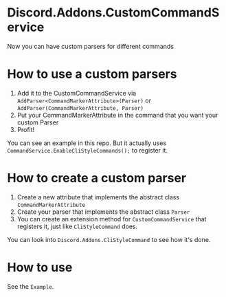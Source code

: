 # Discord.Addons.CustomCommandService
Now you can have custom parsers for different commands

# How to use a custom parsers
1) Add it to the CustomCommandService via `AddParser<CommandMarkerAttribute>(Parser)` or `AddParser(CommandMarkerAttribute, Parser)`
2) Put your CommandMarkerAttribute in the command that you want your custom Parser
3) Profit!

You can see an example in this repo. But it actually uses `CommandService.EnableCliStyleCommands();` to register it.

# How to create a custom parser
1) Create a new attribute that implements the abstract class `CommandMarkerAttribute`
2) Create your parser that implements the abstract class `Parser`
3) You can create an extension method for `CustomCommandService` that registers it, just like `CliStyleCommand` does.

You can look into `Discord.Addons.CliStyleCommand` to see how it's done.

# How to use
See the `Example`.